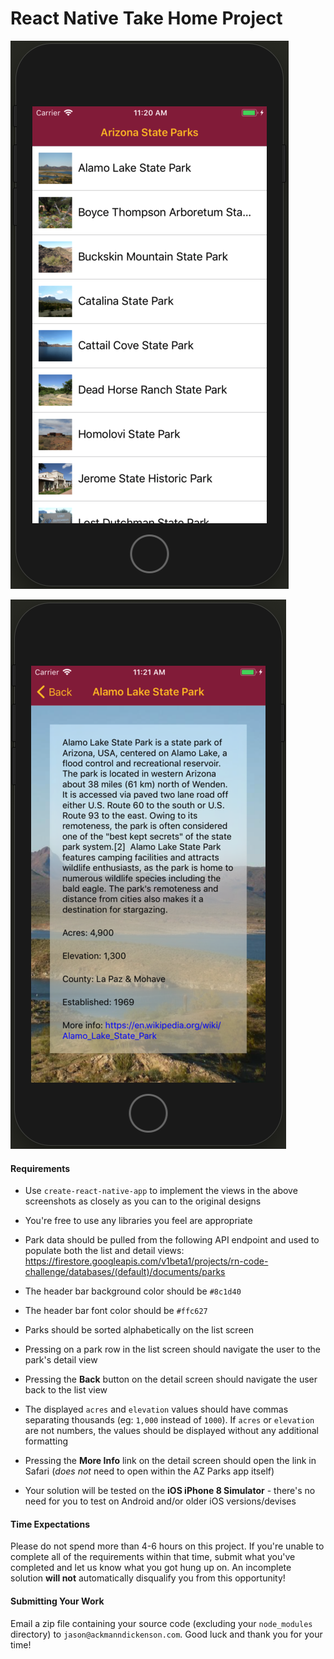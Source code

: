 # React Native Take Home Project

![alt text](https://github.com/dabootski/rn-take-home/blob/master/list-view.png?raw=true)

![alt text](https://github.com/dabootski/rn-take-home/blob/master/detail-view.png?raw=true)

#### Requirements

- Use `create-react-native-app` to implement the views in the above screenshots as closely as you can to the original designs

- You're free to use any libraries you feel are appropriate

- Park data should be pulled from the following API endpoint and used to populate both the list and detail views: https://firestore.googleapis.com/v1beta1/projects/rn-code-challenge/databases/(default)/documents/parks

- The header bar background color should be `#8c1d40`

- The header bar font color should be `#ffc627`

- Parks should be sorted alphabetically on the list screen

- Pressing on a park row in the list screen should navigate the user to the park's detail view

- Pressing the **Back** button on the detail screen should navigate the user back to the list view

- The displayed `acres` and `elevation` values should have commas separating thousands (eg: `1,000` instead of `1000`). If `acres` or `elevation` are not numbers, the values should be displayed without any additional formatting

- Pressing the **More Info** link on the detail screen should open the link in Safari (_does not_ need to open within the AZ Parks app itself)

- Your solution will be tested on the **iOS iPhone 8 Simulator** - there's no need for you to test on Android and/or older iOS versions/devises

#### Time Expectations

Please do not spend more than 4-6 hours on this project. If you're unable to complete all of the requirements within that time, submit what you've completed and let us know what you got hung up on. An incomplete solution **will not** automatically disqualify you from this opportunity!

#### Submitting Your Work

Email a zip file containing your source code (excluding your `node_modules` directory) to `jason@ackmanndickenson.com`. Good luck and thank you for your time!
